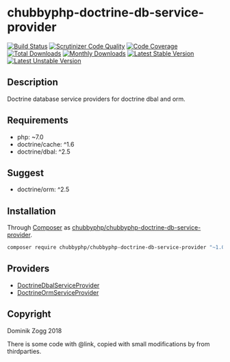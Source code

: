# chubbyphp-doctrine-db-service-provider

[![Build Status](https://api.travis-ci.org/chubbyphp/chubbyphp-doctrine-db-service-provider.png?branch=master)](https://travis-ci.org/chubbyphp/chubbyphp-doctrine-db-service-provider)
[![Scrutinizer Code Quality](https://scrutinizer-ci.com/g/chubbyphp/chubbyphp-doctrine-db-service-provider/badges/quality-score.png?b=master)](https://scrutinizer-ci.com/g/chubbyphp/chubbyphp-doctrine-db-service-provider/?branch=master)
[![Code Coverage](https://scrutinizer-ci.com/g/chubbyphp/chubbyphp-doctrine-db-service-provider/badges/coverage.png?b=master)](https://scrutinizer-ci.com/g/chubbyphp/chubbyphp-doctrine-db-service-provider/?branch=master)
[![Total Downloads](https://poser.pugx.org/chubbyphp/chubbyphp-doctrine-db-service-provider/downloads.png)](https://packagist.org/packages/chubbyphp/chubbyphp-doctrine-db-service-provider)
[![Monthly Downloads](https://poser.pugx.org/chubbyphp/chubbyphp-doctrine-db-service-provider/d/monthly)](https://packagist.org/packages/chubbyphp/chubbyphp-doctrine-db-service-provider)
[![Latest Stable Version](https://poser.pugx.org/chubbyphp/chubbyphp-doctrine-db-service-provider/v/stable.png)](https://packagist.org/packages/chubbyphp/chubbyphp-doctrine-db-service-provider)
[![Latest Unstable Version](https://poser.pugx.org/chubbyphp/chubbyphp-doctrine-db-service-provider/v/unstable)](https://packagist.org/packages/chubbyphp/chubbyphp-doctrine-db-service-provider)

## Description

Doctrine database service providers for doctrine dbal and orm.

## Requirements

 * php: ~7.0
 * doctrine/cache: ^1.6
 * doctrine/dbal: ^2.5

## Suggest

 * doctrine/orm: ^2.5

## Installation

Through [Composer](http://getcomposer.org) as [chubbyphp/chubbyphp-doctrine-db-service-provider][1].

```sh
composer require chubbyphp/chubbyphp-doctrine-db-service-provider "~1.0"
```

## Providers

 * [DoctrineDbalServiceProvider][2]
 * [DoctrineOrmServiceProvider][3]

## Copyright

Dominik Zogg 2018

There is some code with @link, copied with small modifications by from thirdparties.

[1]: https://packagist.org/packages/chubbyphp/chubbyphp-doctrine-db-service-provider

[2]: doc/ServiceProvider/DoctrineDbalServiceProvider.md
[3]: doc/ServiceProvider/DoctrineOrmServiceProvider.md
